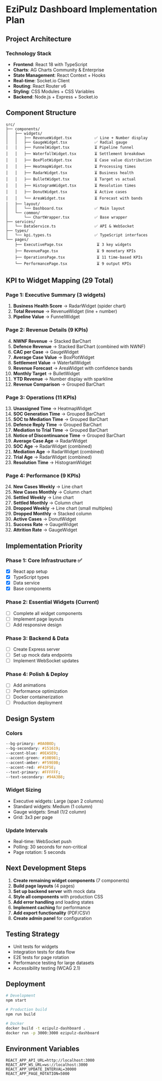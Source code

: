 # EziPulz Dashboard Implementation Plan

## Project Architecture

### Technology Stack
- **Frontend**: React 18 with TypeScript
- **Charts**: AG Charts Community & Enterprise
- **State Management**: React Context + Hooks
- **Real-time**: Socket.io Client
- **Routing**: React Router v6
- **Styling**: CSS Modules + CSS Variables
- **Backend**: Node.js + Express + Socket.io

## Component Structure

```
src/
├── components/
│   ├── widgets/
│   │   ├── RevenueWidget.tsx          ✅ Line + Number display
│   │   ├── GaugeWidget.tsx            ✅ Radial gauge
│   │   ├── FunnelWidget.tsx           ⏳ Pipeline funnel
│   │   ├── WaterfallWidget.tsx        ⏳ Settlement breakdown
│   │   ├── BoxPlotWidget.tsx          ⏳ Case value distribution
│   │   ├── HeatmapWidget.tsx          ⏳ Processing times
│   │   ├── RadarWidget.tsx            ⏳ Business health
│   │   ├── BulletWidget.tsx           ⏳ Target vs actual
│   │   ├── HistogramWidget.tsx        ⏳ Resolution times
│   │   ├── DonutWidget.tsx            ⏳ Active cases
│   │   └── AreaWidget.tsx             ⏳ Forecast with bands
│   ├── layout/
│   │   └── Dashboard.tsx              ✅ Main layout
│   └── common/
│       └── ChartWrapper.tsx           ✅ Base wrapper
├── services/
│   └── DataService.ts                 ✅ API & WebSocket
├── types/
│   └── kpi.types.ts                   ✅ TypeScript interfaces
└── pages/
    ├── ExecutivePage.tsx               ⏳ 3 key widgets
    ├── RevenuePage.tsx                 ⏳ 9 monetary KPIs
    ├── OperationsPage.tsx              ⏳ 11 time-based KPIs
    └── PerformancePage.tsx             ⏳ 9 output KPIs
```

## KPI to Widget Mapping (29 Total)

### Page 1: Executive Summary (3 widgets)
1. **Business Health Score** → RadarWidget (spider chart)
2. **Total Revenue** → RevenueWidget (line + number)
3. **Pipeline Value** → FunnelWidget

### Page 2: Revenue Details (9 KPIs)
4. **NWNF Revenue** → Stacked BarChart
5. **Defence Revenue** → Stacked BarChart (combined with NWNF)
6. **CAC per Case** → GaugeWidget
7. **Average Case Value** → BoxPlotWidget
8. **Settlement Value** → WaterfallWidget
9. **Revenue Forecast** → AreaWidget with confidence bands
10. **Monthly Target** → BulletWidget
11. **YTD Revenue** → Number display with sparkline
12. **Revenue Comparison** → Grouped BarChart

### Page 3: Operations (11 KPIs)
13. **Unassigned Time** → HeatmapWidget
14. **SOC Generation Time** → Grouped BarChart
15. **SOC to Mediation Time** → Grouped BarChart
16. **Defence Reply Time** → Grouped BarChart
17. **Mediation to Trial Time** → Grouped BarChart
18. **Notice of Discontinuance Time** → Grouped BarChart
19. **Average Case Age** → RadarWidget
20. **SOC Age** → RadarWidget (combined)
21. **Mediation Age** → RadarWidget (combined)
22. **Trial Age** → RadarWidget (combined)
23. **Resolution Time** → HistogramWidget

### Page 4: Performance (9 KPIs)
24. **New Cases Weekly** → Line chart
25. **New Cases Monthly** → Column chart
26. **Settled Weekly** → Line chart
27. **Settled Monthly** → Column chart
28. **Dropped Weekly** → Line chart (small multiples)
29. **Dropped Monthly** → Stacked column
30. **Active Cases** → DonutWidget
31. **Success Rate** → GaugeWidget
32. **Attrition Rate** → GaugeWidget

## Implementation Priority

### Phase 1: Core Infrastructure ✅
- [x] React app setup
- [x] TypeScript types
- [x] Data service
- [x] Base components

### Phase 2: Essential Widgets (Current)
- [ ] Complete all widget components
- [ ] Implement page layouts
- [ ] Add responsive design

### Phase 3: Backend & Data
- [ ] Create Express server
- [ ] Set up mock data endpoints
- [ ] Implement WebSocket updates

### Phase 4: Polish & Deploy
- [ ] Add animations
- [ ] Performance optimization
- [ ] Docker containerization
- [ ] Production deployment

## Design System

### Colors
```css
--bg-primary: #0A0B0D;
--bg-secondary: #151619;
--accent-blue: #0EA5E9;
--accent-green: #10B981;
--accent-amber: #F59E0B;
--accent-red: #F43F5E;
--text-primary: #FFFFFF;
--text-secondary: #94A3B8;
```

### Widget Sizing
- Executive widgets: Large (span 2 columns)
- Standard widgets: Medium (1 column)
- Gauge widgets: Small (1/2 column)
- Grid: 3x3 per page

### Update Intervals
- Real-time: WebSocket push
- Polling: 30 seconds for non-critical
- Page rotation: 5 seconds

## Next Development Steps

1. **Create remaining widget components** (7 components)
2. **Build page layouts** (4 pages)
3. **Set up backend server** with mock data
4. **Style all components** with production CSS
5. **Add error handling** and loading states
6. **Implement caching** for performance
7. **Add export functionality** (PDF/CSV)
8. **Create admin panel** for configuration

## Testing Strategy

- Unit tests for widgets
- Integration tests for data flow
- E2E tests for page rotation
- Performance testing for large datasets
- Accessibility testing (WCAG 2.1)

## Deployment

```bash
# Development
npm start

# Production build
npm run build

# Docker
docker build -t ezipulz-dashboard .
docker run -p 3000:3000 ezipulz-dashboard
```

## Environment Variables

```env
REACT_APP_API_URL=http://localhost:3000
REACT_APP_WS_URL=ws://localhost:3000
REACT_APP_UPDATE_INTERVAL=30000
REACT_APP_PAGE_ROTATION=5000
```